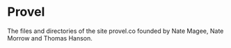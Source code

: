 Provel
======

The files and directories of the site provel.co founded by Nate Magee, Nate Morrow and Thomas Hanson.
